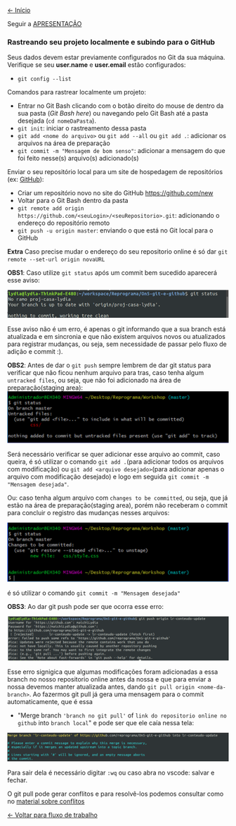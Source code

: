 [<- Início](../../README.md)

Seguir a <a href="https://docs.google.com/presentation/d/1XNoWxZekQSUR9kwQHI8ffWd4x_PkPEAVPVXjse3NSTI/edit?usp=sharing" target="_blank">APRESENTAÇÃO</a>

### Rastreando seu projeto localmente e subindo para o GitHub

Seus dados devem estar previamente configurados no Git da sua máquina.
Verifique se seu **user.name** e **user.email** estão configurados:
- `git config --list`

Comandos para rastrear localmente um projeto:
- Entrar no Git Bash clicando com o botão direito do mouse de dentro da sua pasta (*Git Bash here*) ou navegando pelo Git Bash até a pasta desejada (`cd nomeDaPasta`).
- `git init`: iniciar o rastreamento dessa pasta
- `git add <nome do arquivo>` ou `git add --all` ou `git add .`: adicionar os arquivos na área de preparação
- `git commit -m "Mensagem de bom senso"`: adicionar a mensagem do que foi feito nesse(s) arquivo(s) adicionado(s)

Enviar o seu repositório local para um site de hospedagem de repositórios (ex: [GitHub](https://github.com)):
- Criar um repositório novo no site do GitHub https://github.com/new
- Voltar para o Git Bash dentro da pasta
- `git remote add origin https://github.com/<seuLogin>/<seuRepositorio>.git`: adicionando o endereço do repositório remoto
- `git push -u origin master`: enviando o que está no Git local para o GitHub

**Extra**
Caso precise mudar o endereço do seu repositorio online é só dar
`git remote --set-url origin novaURL`

**OBS1**: Caso utilize `git status` após um commit bem sucedido aparecerá esse aviso:

<img src="imgs/github/git_status_pos_commit.png" alt="Tela com o git status resultando em `Your branch is up to date with origin/proj-casa-lydia` que quer dizer que não existem arquivos novos ou atualizados para registrar mudanças" />

Esse aviso não é um erro, é apenas o git informando que a sua branch está atualizada e em sincronia e que não existem arquivos novos ou atualizados para registrar mudanças, ou seja, sem necessidade de passar pelo fluxo de adição e commit :).

**OBS2**: Antes de dar o `git push` sempre lembrem de dar git status para verificar que não ficou nenhum arquivo para tras, caso tenha algum `untracked files`, ou seja, que não foi adicionado na área de preparação(staging area):
<img src="imgs/github/git_status_sem_add.png" alt="Tela com o git status resultando em untracked files, arquivos que não passaram pelo git add" />

Será necessário verificar se quer adicionar esse arquivo ao commit, caso queira, é só utilizar o comando `git add .`(para adicionar todos os arquivos com modificação) ou `git add <arquivo desejado>`(para adicionar apenas o arquivo com modificação desejado) e logo em seguida `git commit -m "Mensagem desejada"`.

Ou:
caso tenha algum arquivo com `changes to be committed`, ou seja, que já estão na área de preparação(staging area), porém não receberam o commit para concluir o registro das mudanças nesses arquivos:

<img src="imgs/github/git_status.png" alt="Logo do git" />

é só utilizar o comando `git commit -m "Mensagem desejada"`

**OBS3**: Ao dar git push pode ser que ocorra esse erro:

<img src="imgs/github/git_push.png" alt="Tela com o git push dando erro, aqui diz `updates were rejected because the remote contains work that you do not have locally, this is usually caused but another repository pushing to the same ref. You may want to first integrate the remote changes(git pull ...) before pushing again` que signigica que algumas modificações foram adicionadas ao nosso repositorio online antes da nossa e que para enviar a nossa devemos manter atualizada antes, dando git pull" />

Esse erro signigica que algumas modificações foram adicionadas a essa branch no nosso repositorio online antes da nossa e que para enviar a nossa devemos manter atualizada antes, dando `git pull origin <nome-da-branch>`.
Ao fazermos git pull já gera uma mensagem para o commit automaticamente, que é essa
- "Merge branch `'branch no git pull'` of `link do repositorio online no github` into `branch local`" e pode ser que ele caía nessa tela:
<img src="imgs/github/pull-commit.png" alt="Tela com o commit" />

Para sair dela é necessário digitar `:wq` ou caso abra no vscode: salvar e fechar.

O git pull pode gerar conflitos e para resolvê-los podemos consultar como no [material sobre conflitos](8-exercicio-conflito/README.md)


[<- Voltar para fluxo de trabalho](../sobre-fluxo-de-trabalho.md)
